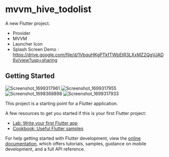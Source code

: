 # mvvm_hive_todolist

A new Flutter project.
- Provider
- MVVM
- Launcher Icon
- Splash Screen
Demo :
https://drive.google.com/file/d/1VbquHKgPTkfTWbEtR3LXxMZ2QgVJAD6v/view?usp=sharing
## Getting Started

![Screenshot_1699317961](https://github.com/eman55555/Provider-Todo-List/assets/45310369/af47a405-d9f3-4205-8334-1d6f54759e0a)
![Screenshot_1699317955](https://github.com/eman55555/Provider-Todo-List/assets/45310369/2338ede2-fb2e-4ef8-83e2-044c0a4408f7)
![Screenshot_1698368898](https://github.com/eman55555/Provider-Todo-List/assets/45310369/9699f2a4-7b5e-4942-a2b4-2e0a950f2b12)
![Screenshot_1699317933](https://github.com/eman55555/Provider-Todo-List/assets/45310369/3ad34819-071e-4e4b-a83b-61332afff2a5)

This project is a starting point for a Flutter application.


A few resources to get you started if this is your first Flutter project:

- [Lab: Write your first Flutter app](https://docs.flutter.dev/get-started/codelab)
- [Cookbook: Useful Flutter samples](https://docs.flutter.dev/cookbook)

For help getting started with Flutter development, view the
[online documentation](https://docs.flutter.dev/), which offers tutorials,
samples, guidance on mobile development, and a full API reference.
